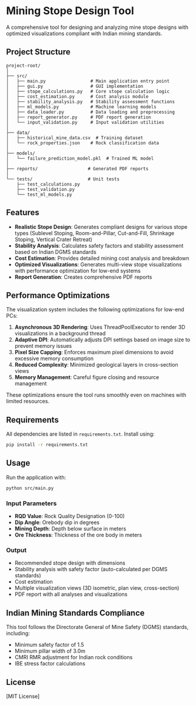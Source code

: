 # Mining Stope Design Tool

A comprehensive tool for designing and analyzing mine stope designs with optimized visualizations compliant with Indian mining standards.

## Project Structure

```
project-root/
│
├── src/
│   ├── main.py                 # Main application entry point
│   ├── gui.py                  # GUI implementation
│   ├── stope_calculations.py   # Core stope calculation logic
│   ├── cost_estimation.py      # Cost analysis module
│   ├── stability_analysis.py   # Stability assessment functions
│   ├── ml_models.py            # Machine learning models
│   ├── data_loader.py          # Data loading and preprocessing
│   ├── report_generator.py     # PDF report generation
│   └── input_validation.py     # Input validation utilities
│
├── data/
│   ├── historical_mine_data.csv  # Training dataset
│   └── rock_properties.json    # Rock classification data
│
├── models/
│   └── failure_prediction_model.pkl  # Trained ML model
│
├── reports/                   # Generated PDF reports
│
└── tests/                     # Unit tests
    ├── test_calculations.py
    ├── test_validation.py
    └── test_ml_models.py
```

## Features

- **Realistic Stope Design**: Generates compliant designs for various stope types (Sublevel Stoping, Room-and-Pillar, Cut-and-Fill, Shrinkage Stoping, Vertical Crater Retreat)
- **Stability Analysis**: Calculates safety factors and stability assessment based on Indian DGMS standards
- **Cost Estimation**: Provides detailed mining cost analysis and breakdown 
- **Optimized Visualizations**: Generates multi-view stope visualizations with performance optimization for low-end systems
- **Report Generation**: Creates comprehensive PDF reports

## Performance Optimizations

The visualization system includes the following optimizations for low-end PCs:

1. **Asynchronous 3D Rendering**: Uses ThreadPoolExecutor to render 3D visualizations in a background thread
2. **Adaptive DPI**: Automatically adjusts DPI settings based on image size to prevent memory issues
3. **Pixel Size Capping**: Enforces maximum pixel dimensions to avoid excessive memory consumption
4. **Reduced Complexity**: Minimized geological layers in cross-section views
5. **Memory Management**: Careful figure closing and resource management

These optimizations ensure the tool runs smoothly even on machines with limited resources.

## Requirements

All dependencies are listed in `requirements.txt`. Install using:

```bash
pip install -r requirements.txt
```

## Usage

Run the application with:

```bash
python src/main.py
```

### Input Parameters

- **RQD Value**: Rock Quality Designation (0-100)
- **Dip Angle**: Orebody dip in degrees
- **Mining Depth**: Depth below surface in meters
- **Ore Thickness**: Thickness of the ore body in meters

### Output

- Recommended stope design with dimensions
- Stability analysis with safety factor (auto-calculated per DGMS standards)
- Cost estimation
- Multiple visualization views (3D isometric, plan view, cross-section)
- PDF report with all analyses and visualizations

## Indian Mining Standards Compliance

This tool follows the Directorate General of Mine Safety (DGMS) standards, including:
- Minimum safety factor of 1.5
- Minimum pillar width of 3.0m
- CMRI RMR adjustment for Indian rock conditions
- IBE stress factor calculations

## License

[MIT License]
